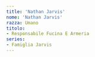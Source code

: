 ```yaml
---
title: 'Nathan Jarvis'
nome: 'Nathan Jarvis'
razza: Umano
titolo:
- Responsabile Fucina E Armeria
series:
- Famiglia Jarvis
---
```

